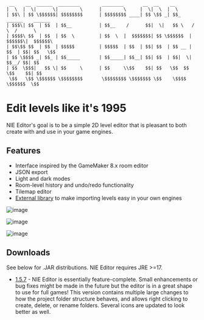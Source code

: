 ```
 __    __  ______  ________        ________       __  __    __                         
|  \  |  \|      \|        \      |        \     |  \|  \  |  \                        
| $$\ | $$ \$$$$$$| $$$$$$$$      | $$$$$$$$ ____| $$ \$$ _| $$_     ______    ______  
| $$$\| $$  | $$  | $$__          | $$__    /      $$|  \|   $$ \   /      \  /      \ 
| $$$$\ $$  | $$  | $$  \         | $$  \  |  $$$$$$$| $$ \$$$$$$  |  $$$$$$\|  $$$$$$\
| $$\$$ $$  | $$  | $$$$$         | $$$$$  | $$  | $$| $$  | $$ __ | $$  | $$| $$   \$$
| $$ \$$$$ _| $$_ | $$_____       | $$_____| $$__| $$| $$  | $$|  \| $$__/ $$| $$      
| $$  \$$$|   $$ \| $$     \      | $$     \\$$    $$| $$   \$$  $$ \$$    $$| $$      
 \$$   \$$ \$$$$$$ \$$$$$$$$       \$$$$$$$$ \$$$$$$$ \$$    \$$$$   \$$$$$$  \$$      
```

# Edit levels like it's 1995

NIE Editor's goal is to be a simple 2D level editor that is pleasant to both create with and use in your game engines.

## Features
* Interface inspired by the GameMaker 8.x room editor
* JSON export
* Light and dark modes
* Room-level history and undo/redo functionality
* Tilemap editor
* [External library](https://github.com/retrogamer500/nie-editor-importer) to make importing levels easy in your own engines

![image](https://github.com/retrogamer500/nie-editor/assets/48998885/b83a5416-7725-404a-ae7c-d31d966a02c0)

![image](https://github.com/retrogamer500/nie-editor/assets/48998885/db9e6717-bc94-4e99-b806-07b63cc00250)

![image](https://github.com/retrogamer500/nie-editor/assets/48998885/19cd1b77-7ae0-49b7-a986-af22ac4f3e53)

## Downloads

See below for .JAR distributions. NIE Editor requires JRE >=17.

* [1.5.7](https://github.com/retrogamer500/nie-editor/releases/download/1.5.7/nie-editor-1.5.7.zip) - NIE Editor is essentially feature-complete. Small enhancements or bug fixes might be made in the future but the editor is in a great shape to use for full games! This version contains multiple large changes to how the project folder structure behaves, and allows right clicking to create, delete, or rename folders. Several icons are updated to look better as well.
